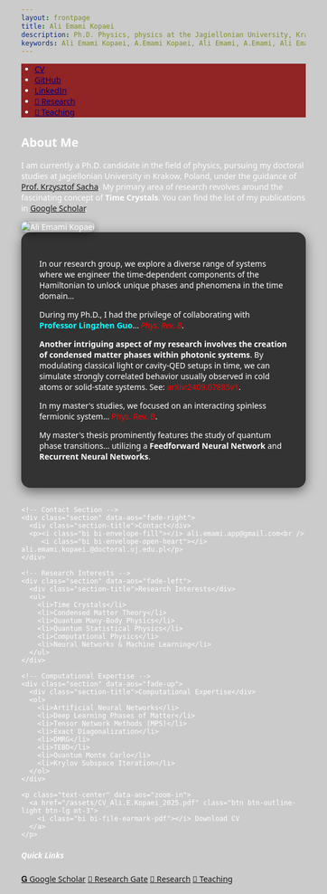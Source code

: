 ```yaml
---
layout: frontpage
title: Ali Emami Kopaei
description: Ph.D. Physics, physics at the Jagiellonian University, Krakow, Poland.
keywords: Ali Emami Kopaei, A.Emami Kopaei, Ali Emami, A.Emami, Ali Emami Kopaei physics, A E Kopaei, A Emami Kopaei, a emami kopaei, ali emami kopaei, UJ ali emami
---
```


<html lang="en">
<head>
  <meta charset="UTF-8" />
  <meta name="viewport" content="width=device-width, initial-scale=1">
  <title>Ali Emami Kopaei</title>

  <!-- Favicon -->
  <link rel="icon" type="image/png" href="{{ BASE_PATH }}/assets/favicon.png" />

  <!-- Bootstrap + Icons + AOS Animations -->
  <link href="https://cdn.jsdelivr.net/npm/bootstrap@5.3.3/dist/css/bootstrap.min.css" rel="stylesheet">
  <link href="https://cdn.jsdelivr.net/npm/bootstrap-icons@1.10.5/font/bootstrap-icons.css" rel="stylesheet">
  <link href="https://unpkg.com/aos@2.3.1/dist/aos.css" rel="stylesheet" />

  <style>
    body {
      font-family: 'Segoe UI', sans-serif;
      background: url('/assets/Abstract-Time-Crystal-Concept.webp') no-repeat center center;
      background-size: cover;
      color: #ffffff;
      scroll-behavior: smooth;
      position: relative;
      z-index: 1;
    }

    body::before {
      content: '';
      position: fixed;
      top: 0;
      left: 0;
      right: 0;
      bottom: 0;
      background-color: rgba(0, 0, 0, 0.2);
      z-index: -1;
    }

    .navbar {
      background-color: rgba(136, 8, 8, 0.85);
    }

    .navbar a {
      color: #000080 !important;
    }

    .navbar a:hover {
      color: #ffcc00 !important;
    }

    .profile-img {
      max-width: 100%;
      height: auto;
      border-radius: 1rem;
      box-shadow: 0 4px 15px rgba(0, 0, 0, 0.4);
      transition: transform 0.4s ease-in-out;
    }

    .profile-img:hover {
      transform: scale(1.05);
    }

    .section {
      background: rgba(0, 0, 0, 0.75);
      color: white;
      border-radius: 1rem;
      padding: 2rem;
      margin-bottom: 2rem;
      box-shadow: 0 6px 20px rgba(0, 0, 0, 0.5);
    }

    .section-title {
      border-bottom: 2px solid #fff;
      margin-bottom: 1rem;
      padding-bottom: 0.5rem;
      font-size: 1.5rem;
      font-weight: bold;
    }

    .wave {
      position: relative;
      width: 100%;
      height: 100px;
      background: url('https://raw.githubusercontent.com/aliemami94/aliemami94.github.io/main/assets/wave-red.svg') repeat-x;
      animation: wave 10s linear infinite;
      transform: rotate(180deg);
      margin-bottom: -3rem;
    }

    @keyframes wave {
      0% {
        background-position-x: 0;
      }
      100% {
        background-position-x: 1000px;
      }
    }
  </style>
</head>

<body>
  <!-- Navbar -->
  <nav class="navbar navbar-expand-lg px-3">
    <ul class="navbar-nav">
      <li class="nav-item">
        <a class="nav-link" href="/assets/CV_Ali.E.Kopaei_2025.pdf">
          <i class="bi bi-file-earmark-person"></i> CV
        </a>
      </li>
      <li class="nav-item">
        <a class="nav-link" href="https://github.com/aliemami94">
          <i class="bi bi-github"></i> GitHub
        </a>
      </li>
      <li class="nav-item">
        <a class="nav-link" href="https://www.linkedin.com/in/ali-emami-kopaei-7b5b25120/">
          <i class="bi bi-linkedin"></i> LinkedIn
        </a>
      </li>
      <li class="nav-item">
        <a class="btn btn-warning btn-sm ms-2" href="https://aliemami94.github.io/pages/research.html" target="_blank">
          🧪 Research
        </a>
      </li>
      <li class="nav-item">
        <a class="btn btn-info btn-sm ms-2 text-white" href="https://aliemami94.github.io/pages/teaching.html" target="_blank">
          📘 Teaching
        </a>
      </li>
    </ul>
  </nav>

 
  <!-- RELEVANT FIXED SECTION ONLY -->
<main class="container-fluid px-3 mt-4 pt-4" style="z-index: 2; position: relative;">

  <div class="row align-items-center mb-5" data-aos="fade-up">
    <div class="col-md-8">
      <h2 class="mb-3">About Me</h2>
      <p>
        I am currently a Ph.D. candidate in the field of physics, pursuing my doctoral studies at Jagiellonian University in Krakow, Poland, under the guidance of 
        <a href="https://chaos.if.uj.edu.pl/~sacha/" target="_blank">Prof. Krzysztof Sacha</a>.
        My primary area of research revolves around the fascinating concept of <strong>Time Crystals</strong>.
        You can find the list of my publications in <a href="https://scholar.google.com/citations?user=ooL_O7sAAAAJ&amp;hl=en" target="_blank">Google Scholar</a>.
      </p>
    </div>
    <div class="col-md-4 text-center">
      <img src="../assets/IMG_4313.png" alt="Ali Emami Kopaei" class="profile-img mt-3" />
    </div>
  </div>

  <!-- ✅ These paragraphs now fully visible and scrollable -->
  <div class="section" data-aos="fade-up">
    <p>
      In our research group, we explore a diverse range of systems where we engineer the time-dependent components of the Hamiltonian to unlock unique phases and phenomena in the time domain...
    </p>
    <p>
      During my Ph.D., I had the privilege of collaborating with <span style="color:cyan; font-weight:bold;">Professor Lingzhen Guo</span>... <span style="color:red; font-style:italic;">Phys. Rev. B</span>.
    </p>
    <p>
      <strong>Another intriguing aspect of my research involves the creation of condensed matter phases within photonic systems</strong>. By modulating classical light or cavity-QED setups in time, we can simulate strongly correlated behavior usually observed in cold atoms or solid-state systems. See: <span style="color:red;">arXiv:2409.07885v1</span>.
    </p>
    <p>
      In my master's studies, we focused on an interacting spinless fermionic system... <span style="color:red;">Phys. Rev. B</span>.
    </p>
    <p>
      My master's thesis prominently features the study of quantum phase transitions... utilizing a <strong>Feedforward Neural Network</strong> and <strong>Recurrent Neural Networks</strong>.
    </p>
  </div>

</main>

    <!-- Contact Section -->
    <div class="section" data-aos="fade-right">
      <div class="section-title">Contact</div>
      <p><i class="bi bi-envelope-fill"></i> ali.emami.app@gmail.com<br />
         <i class="bi bi-envelope-open-heart"></i> ali.emami.kopaei.@doctoral.uj.edu.pl</p>
    </div>

    <!-- Research Interests -->
    <div class="section" data-aos="fade-left">
      <div class="section-title">Research Interests</div>
      <ul>
        <li>Time Crystals</li>
        <li>Condensed Matter Theory</li>
        <li>Quantum Many-Body Physics</li>
        <li>Quantum Statistical Physics</li>
        <li>Computational Physics</li>
        <li>Neural Networks & Machine Learning</li>
      </ul>
    </div>

    <!-- Computational Expertise -->
    <div class="section" data-aos="fade-up">
      <div class="section-title">Computational Expertise</div>
      <ol>
        <li>Artificial Neural Networks</li>
        <li>Deep Learning Phases of Matter</li>
        <li>Tensor Network Methods (MPS)</li>
        <li>Exact Diagonalization</li>
        <li>DMRG</li>
        <li>TEBD</li>
        <li>Quantum Monte Carlo</li>
        <li>Krylov Subspace Iteration</li>
      </ol>
    </div>

    <p class="text-center" data-aos="zoom-in">
      <a href="/assets/CV_Ali.E.Kopaei_2025.pdf" class="btn btn-outline-light btn-lg mt-3">
        <i class="bi bi-file-earmark-pdf"></i> Download CV
      </a>
    </p>

  </main>

  <!-- Floating Side Box -->
  <div class="floating-box position-fixed top-50 end-0 translate-middle-y bg-dark text-white p-3 rounded-start shadow">
    <h5>Quick Links</h5>
    <a href="https://scholar.google.com/citations?user=ooL_O7sAAAAJ&amp;hl=en" target="_blank" class="d-block text-warning">𝐆 Google Scholar</a>
    <a href="https://www.researchgate.net/profile/Ali-Emami-Kopaei-2" target="_blank" class="d-block text-info">📕 Research Gate</a>
    <a href="https://aliemami94.github.io/pages/research.html" target="_blank" class="d-block text-warning">🧪 Research</a>
    <a href="https://aliemami94.github.io/pages/teaching.html" target="_blank" class="d-block text-info">📘 Teaching</a>
  </div>

  <!-- AOS Script -->
  <script src="https://unpkg.com/aos@2.3.1/dist/aos.js"></script>
  <script>AOS.init();</script>

</body>
</html>
